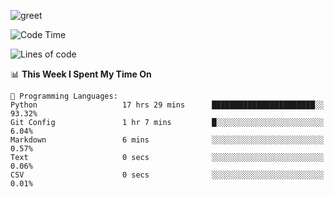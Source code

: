 ![greet](https://user-images.githubusercontent.com/44234583/146624354-9d461392-3676-4e7a-b12f-debc7319f53b.gif)

<!--START_SECTION:waka-->
![Code Time](http://img.shields.io/badge/Code%20Time-0%20secs-blue)

![Lines of code](https://img.shields.io/badge/From%20Hello%20World%20I%27ve%20Written--398%20Thousand%20lines%20of%20code-blue)

📊 **This Week I Spent My Time On** 

```text
💬 Programming Languages: 
Python                   17 hrs 29 mins      ███████████████████████░░   93.32% 
Git Config               1 hr 7 mins         █░░░░░░░░░░░░░░░░░░░░░░░░   6.04% 
Markdown                 6 mins              ░░░░░░░░░░░░░░░░░░░░░░░░░   0.57% 
Text                     0 secs              ░░░░░░░░░░░░░░░░░░░░░░░░░   0.06% 
CSV                      0 secs              ░░░░░░░░░░░░░░░░░░░░░░░░░   0.01%

```


<!--END_SECTION:waka-->
